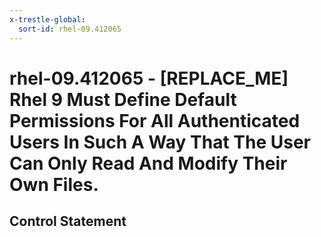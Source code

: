 ```yaml
---
x-trestle-global:
  sort-id: rhel-09.412065
---
```


# rhel-09.412065 - \[REPLACE_ME\] Rhel 9 Must Define Default Permissions For All Authenticated Users In Such A Way That The User Can Only Read And Modify Their Own Files.

## Control Statement
